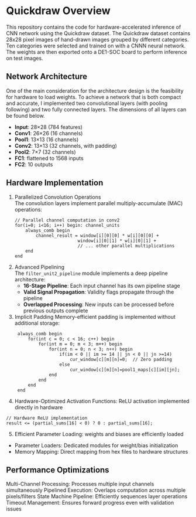 # Quickdraw Overview
This repository contains the code for hardware-accelerated inference of CNN network using the Quickdraw dataset. The Quickdraw dataset contains 28x28 pixel images of hand-drawn images grouped by different categories. Ten categories were selected and trained on with a CNNN neural network. The weights are then exported onto a DE1-SOC board to perform inference on test images. 

## Network Architecture
One of the main consideration for the architecture design is the feasibility for hardware to load weights. To achieve a network that is both compact and accurate, I implemented two convolutional layers (with pooling following) and two fully connected layers. The dimensions of all layers can be found below. 
* **Input**: 28×28 (784 features)
* **Conv1**: 26×26 (16 channels)
* **Pool1**: 13×13 (16 channels)
* **Conv2**: 13×13 (32 channels, with padding)
* **Pool2**: 7×7 (32 channels)
* **FC1**: flattened to 1568 inputs
* **FC2**: 10 outputs

## Hardware Implementation
1. Parallelized Convolution Operations  
  The convolution layers implement parallel multiply-accumulate (MAC) operations:
      ```
      // Parallel channel computation in conv2
      for(i=0; i<16; i++) begin: channel_units
          always_comb begin
              channel_result = window[i][0][0] * w[i][0][0] + 
                              window[i][0][1] * w[i][0][1] + 
                              // ... other parallel multiplications
          end
      end
      ```
2. Advanced Pipelining  
   The `filter_unit2_pipeline` module implements a deep pipeline architecture:
   * **16-Stage Pipeline**: Each input channel has its own pipeline stage
   * **Valid Signal Propagation**: Validity flags propagate through the pipeline
   * **Overlapped Processing**: New inputs can be processed before previous outputs complete
3. Implicit Padding
   Memory-efficient padding is implemented without additional storage:
   ```
    always_comb begin
        for(int c = 0; c < 16; c++) begin
            for(int m = 0; m < 3; m++) begin
                for(int n = 0; n < 3; n++) begin
                    if(im < 0 || im >= 14 || jn < 0 || jn >=14) 
                        cur_window[c][m][n]=0;  // Zero padding
                    else
                        cur_window[c][m][n]=pool1_maps[c][im][jn];
                end
            end
        end
    end
   ```
4. Hardware-Optimized Activation Functions: ReLU activation implemented directly in hardware
  ```
  // Hardware ReLU implementation
  result <= (partial_sums[16] < 0) ? 0 : partial_sums[16];
  ```
5. Efficient Parameter Loading: weights and biases are efficiently loaded
  * Parameter Loaders: Dedicated modules for weight/bias initialization
  * Memory Mapping: Direct mapping from hex files to hardware structures

## Performance Optimizations
Multi-Channel Processing: Processes multiple input channels simultaneously
Pipelined Execution: Overlaps computation across multiple pixels/filters
State Machine Pipeline: Efficiently sequences layer operations
Timeout Management: Ensures forward progress even with validation issues
